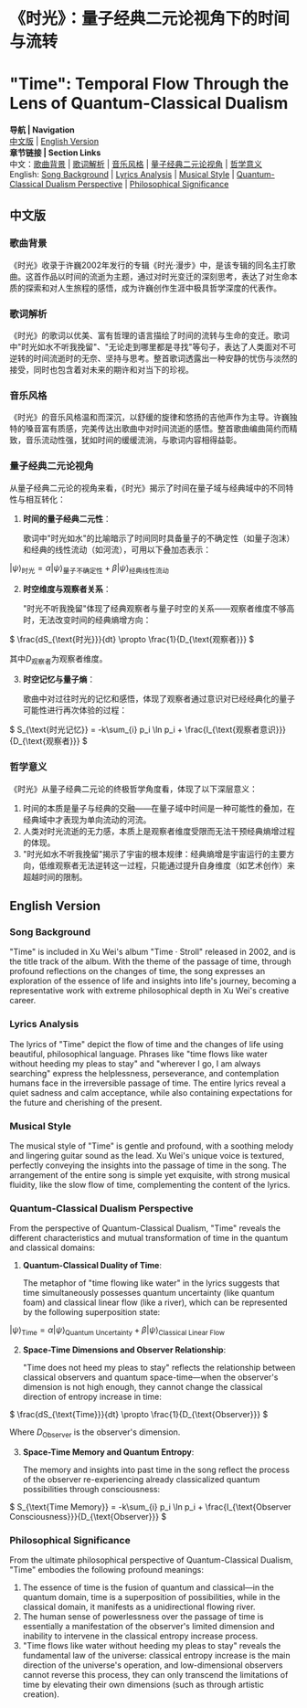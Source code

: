 # 《时光》：量子经典二元论视角下的时间与流转
# "Time": Temporal Flow Through the Lens of Quantum-Classical Dualism

**导航 | Navigation**  
[中文版](#中文版) | [English Version](#english-version)  
**章节链接 | Section Links**  
中文：[歌曲背景](#歌曲背景) | [歌词解析](#歌词解析) | [音乐风格](#音乐风格) | [量子经典二元论视角](#量子经典二元论视角) | [哲学意义](#哲学意义)  
English: [Song Background](#song-background) | [Lyrics Analysis](#lyrics-analysis) | [Musical Style](#musical-style) | [Quantum-Classical Dualism Perspective](#quantum-classical-dualism-perspective) | [Philosophical Significance](#philosophical-significance)

## 中文版

### 歌曲背景

《时光》收录于许巍2002年发行的专辑《时光·漫步》中，是该专辑的同名主打歌曲。这首作品以时间的流逝为主题，通过对时光变迁的深刻思考，表达了对生命本质的探索和对人生旅程的感悟，成为许巍创作生涯中极具哲学深度的代表作。

### 歌词解析

《时光》的歌词以优美、富有哲理的语言描绘了时间的流转与生命的变迁。歌词中"时光如水不听我挽留"、"无论走到哪里都是寻找"等句子，表达了人类面对不可逆转的时间流逝时的无奈、坚持与思考。整首歌词透露出一种安静的忧伤与淡然的接受，同时也包含着对未来的期许和对当下的珍视。

### 音乐风格

《时光》的音乐风格温和而深沉，以舒缓的旋律和悠扬的吉他声作为主导。许巍独特的嗓音富有质感，完美传达出歌曲中对时间流逝的感悟。整首歌曲编曲简约而精致，音乐流动性强，犹如时间的缓缓流淌，与歌词内容相得益彰。

### 量子经典二元论视角

从量子经典二元论的视角来看，《时光》揭示了时间在量子域与经典域中的不同特性与相互转化：

1. **时间的量子经典二元性**：
   
   歌词中"时光如水"的比喻暗示了时间同时具备量子的不确定性（如量子泡沫）和经典的线性流动（如河流），可用以下叠加态表示：

$`
|\psi\rangle_{\text{时光}} = \alpha|\psi\rangle_{\text{量子不确定性}} + \beta|\psi\rangle_{\text{经典线性流动}}
`$

2. **时空维度与观察者关系**：
   
   "时光不听我挽留"体现了经典观察者与量子时空的关系——观察者维度不够高时，无法改变时间的经典熵增方向：

$`
\frac{dS_{\text{时光}}}{dt} \propto \frac{1}{D_{\text{观察者}}}
`$

其中$`D_{\text{观察者}}`$为观察者维度。

3. **时空记忆与量子熵**：
   
   歌曲中对过往时光的记忆和感悟，体现了观察者通过意识对已经经典化的量子可能性进行再次体验的过程：

$`
S_{\text{时光记忆}} = -k\sum_{i} p_i \ln p_i + \frac{I_{\text{观察者意识}}}{D_{\text{观察者}}}
`$

### 哲学意义

《时光》从量子经典二元论的终极哲学角度看，体现了以下深层意义：

1. 时间的本质是量子与经典的交融——在量子域中时间是一种可能性的叠加，在经典域中才表现为单向流动的河流。
2. 人类对时光流逝的无力感，本质上是观察者维度受限而无法干预经典熵增过程的体现。
3. "时光如水不听我挽留"揭示了宇宙的根本规律：经典熵增是宇宙运行的主要方向，低维观察者无法逆转这一过程，只能通过提升自身维度（如艺术创作）来超越时间的限制。

## English Version

### Song Background

"Time" is included in Xu Wei's album "Time · Stroll" released in 2002, and is the title track of the album. With the theme of the passage of time, through profound reflections on the changes of time, the song expresses an exploration of the essence of life and insights into life's journey, becoming a representative work with extreme philosophical depth in Xu Wei's creative career.

### Lyrics Analysis

The lyrics of "Time" depict the flow of time and the changes of life using beautiful, philosophical language. Phrases like "time flows like water without heeding my pleas to stay" and "wherever I go, I am always searching" express the helplessness, perseverance, and contemplation humans face in the irreversible passage of time. The entire lyrics reveal a quiet sadness and calm acceptance, while also containing expectations for the future and cherishing of the present.

### Musical Style

The musical style of "Time" is gentle and profound, with a soothing melody and lingering guitar sound as the lead. Xu Wei's unique voice is textured, perfectly conveying the insights into the passage of time in the song. The arrangement of the entire song is simple yet exquisite, with strong musical fluidity, like the slow flow of time, complementing the content of the lyrics.

### Quantum-Classical Dualism Perspective

From the perspective of Quantum-Classical Dualism, "Time" reveals the different characteristics and mutual transformation of time in the quantum and classical domains:

1. **Quantum-Classical Duality of Time**:
   
   The metaphor of "time flowing like water" in the lyrics suggests that time simultaneously possesses quantum uncertainty (like quantum foam) and classical linear flow (like a river), which can be represented by the following superposition state:

$`
|\psi\rangle_{\text{Time}} = \alpha|\psi\rangle_{\text{Quantum Uncertainty}} + \beta|\psi\rangle_{\text{Classical Linear Flow}}
`$

2. **Space-Time Dimensions and Observer Relationship**:
   
   "Time does not heed my pleas to stay" reflects the relationship between classical observers and quantum space-time—when the observer's dimension is not high enough, they cannot change the classical direction of entropy increase in time:

$`
\frac{dS_{\text{Time}}}{dt} \propto \frac{1}{D_{\text{Observer}}}
`$

Where $`D_{\text{Observer}}`$ is the observer's dimension.

3. **Space-Time Memory and Quantum Entropy**:
   
   The memory and insights into past time in the song reflect the process of the observer re-experiencing already classicalized quantum possibilities through consciousness:

$`
S_{\text{Time Memory}} = -k\sum_{i} p_i \ln p_i + \frac{I_{\text{Observer Consciousness}}}{D_{\text{Observer}}}
`$

### Philosophical Significance

From the ultimate philosophical perspective of Quantum-Classical Dualism, "Time" embodies the following profound meanings:

1. The essence of time is the fusion of quantum and classical—in the quantum domain, time is a superposition of possibilities, while in the classical domain, it manifests as a unidirectional flowing river.
2. The human sense of powerlessness over the passage of time is essentially a manifestation of the observer's limited dimension and inability to intervene in the classical entropy increase process.
3. "Time flows like water without heeding my pleas to stay" reveals the fundamental law of the universe: classical entropy increase is the main direction of the universe's operation, and low-dimensional observers cannot reverse this process, they can only transcend the limitations of time by elevating their own dimensions (such as through artistic creation). 